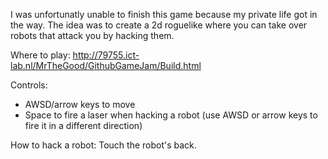I was unfortunatly unable to finish this game because my private life got in the way. The idea was to create a 2d roguelike where you can take over robots that attack you by hacking them.

Where to play:
http://79755.ict-lab.nl/MrTheGood/GithubGameJam/Build.html

Controls:
- AWSD/arrow keys to move
- Space to fire a laser when hacking a robot (use AWSD or arrow keys to fire it in a different direction)

How to hack a robot:
Touch the robot's back.
